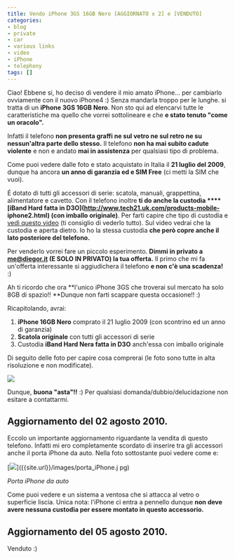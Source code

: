 ```yaml
---
title: Vendo iPhone 3GS 16GB Nero [AGGIORNATO x 2] e [VENDUTO]
categories:
- blog
- private
- car
- various links
- video
- iPhone
- telephony
tags: []
---
```

Ciao! Ebbene si, ho deciso di vendere il mio amato iPhone... per cambiarlo
ovviamente con il nuovo iPhone4 :) Senza mandarla troppo per le lunghe. si
tratta di un **iPhone 3GS 16GB Nero**. Non sto qui ad elencarvi tutte le
caratteristiche ma quello che vorrei sottolineare e che **e stato tenuto "come
un oracolo".**

Infatti il telefono **non presenta graffi ne sul vetro ne sul retro ne su
nessun'altra parte dello stesso.** Il telefono **non ha mai subito cadute
violente** e non e andato **mai in assistenza** per qualsiasi tipo di
problema.

Come puoi vedere dalle foto e stato acquistato in Italia il **21 luglio del
2009**, dunque ha ancora **un anno di garanzia ed e SIM Free** (ci metti la
SIM che vuoi).

É dotato di tutti gli accessori di serie: scatola, manuali, grappettina,
alimentatore e cavetto. Con il telefono inoltre **ti do anche  la custodia
****[iBand Hard fatta in D3O](http://www.tech21.uk.com/products-mobile-
iphone2.html) (con imballo originale)**. Per farti capire che tipo di custodia
e [vedi questo video](http://www.youtube.com/watch?v=j4uMTZWh0Rc) (ti
consiglio di vederlo tutto). Sul video vedrai che la custodia e aperta dietro.
Io ho la stessa custodia **che però copre anche il lato posteriore del
telefono.**

Per venderlo vorrei fare un piccolo esperimento. **Dimmi in privato a
me@diegor.it (E SOLO IN PRIVATO) la tua offerta.** Il primo che mi fa
un'offerta interessante si aggiudichera il telefono **e non c'è una
scadenza!** :)

Ah ti ricordo che ora **l'unico iPhone 3GS che troverai sul mercato ha solo
8GB di spazio!! **Dunque non farti scappare questa occasione!! :)

Ricapitolando, avrai:

  1. **iPhone 16GB Nero** comprato il 21 luglio 2009 (con scontrino ed un anno di garanzia)
  2. **Scatola originale** con tutti gli accessori di serie
  3. Custodia **iBand Hard Nera fatta in D3O** anch'essa con imballo originale
  

  
Di seguito delle foto per capire cosa comprerai (le foto sono tutte in alta
risoluzione e non modificate).

[![]({{site.url}}/images/iPhone3.jpg)]({{site.url}}/images/iPhone3.jpg)

Dunque, **buona "asta"!!** :) Per qualsiasi domanda/dubbio/delucidazione non
esitare a contattarmi.

## Aggiornamento del 02 agosto 2010.

  
Eccolo un importante aggiornamento riguardante la vendita di questo telefono.
Infatti mi ero completamente scordato di inserire tra gli accessori anche il
porta iPhone da auto. Nella foto sottostante puoi vedere come e:

[![]({{site.url}}/images/porta_iPhone.jpg)]({{site.url}}/images/porta_iPhone.j
pg)

_Porta iPhone da auto_

Come puoi vedere e un sistema a ventosa che si attacca al vetro o superficie
liscia. Unica nota: l'iPhone ci entra a pennello dunque **non deve avere
nessuna custodia per essere montato in questo accessorio.**

## Aggiornamento del 05 agosto 2010.

  
Venduto :)


